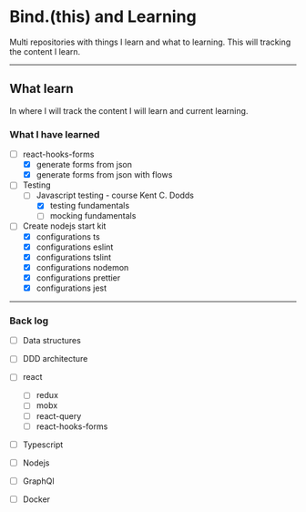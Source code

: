 # Bind.(this) and Learning

Multi repositories with things I learn and what to learning. This will tracking the content I learn.

---

## What learn

In where I will track the content I will learn and current learning.

### What I have learned

- [ ] react-hooks-forms
    - [x] generate forms from json
    - [x] generate forms from json with flows
- [ ] Testing
    - [ ] Javascript testing - course Kent C. Dodds
        - [x] testing fundamentals
        - [ ] mocking fundamentals
- [ ] Create nodejs start kit
    - [x] configurations ts
    - [x] configurations eslint
    - [x] configurations tslint
    - [x] configurations nodemon
    - [x] configurations prettier
    - [x] configurations jest
---

### Back log 

- [ ] Data structures
- [ ] DDD architecture
- [ ] react
    - [ ] redux
    - [ ] mobx
    - [ ] react-query
    - [ ] react-hooks-forms

- [ ] Typescript
- [ ] Nodejs

- [ ] GraphQl
- [ ] Docker
